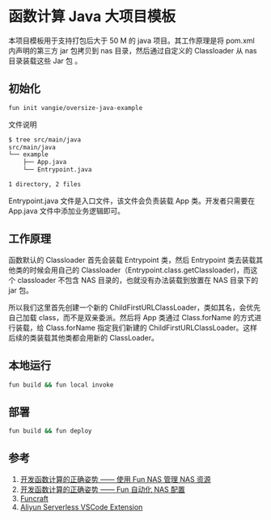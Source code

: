 # 函数计算 Java 大项目模板

本项目模板用于支持打包后大于 50 M 的 java 项目。其工作原理是将 pom.xml 内声明的第三方 jar 包拷贝到 nas 目录，然后通过自定义的 Classloader 从 nas 目录装载这些 Jar 包 。

## 初始化

```bash
fun init vangie/oversize-java-example
```

文件说明
```bash
$ tree src/main/java
src/main/java
└── example
    ├── App.java
    └── Entrypoint.java

1 directory, 2 files
```

Entrypoint.java 文件是入口文件，该文件会负责装载  App 类。开发者只需要在 App.java 文件中添加业务逻辑即可。


## 工作原理

函数默认的 Classloader 首先会装载 Entrypoint 类，然后 Entrypoint 类去装载其他类的时候会用自己的 Classloader（Entrypoint.class.getClassloader)，而这个 classloader 不包含 NAS 目录的，也就没有办法装载到放置在 NAS 目录下的 jar 包。

所以我们这里首先创建一个新的 ChildFirstURLClassLoader，类如其名，会优先自己加载 class，而不是双亲委派。然后将 App 类通过 Class.forName 的方式进行装载，给 Class.forName 指定我们新建的 ChildFirstURLClassLoader。这样后续的类装载其他类都会用新的 ClassLoader。

## 本地运行

```bash
fun build && fun local invoke
```

## 部署

```bash
fun build && fun deploy
```

## 参考

1. [开发函数计算的正确姿势 —— 使用 Fun NAS 管理 NAS 资源](https://yq.aliyun.com/articles/712700)
2. [开发函数计算的正确姿势 —— Fun 自动化 NAS 配置](https://yq.aliyun.com/articles/712693)
3. [Funcraft](https://github.com/alibaba/funcraft)
4. [Aliyun Serverless VSCode Extension](https://github.com/alibaba/serverless-vscode)